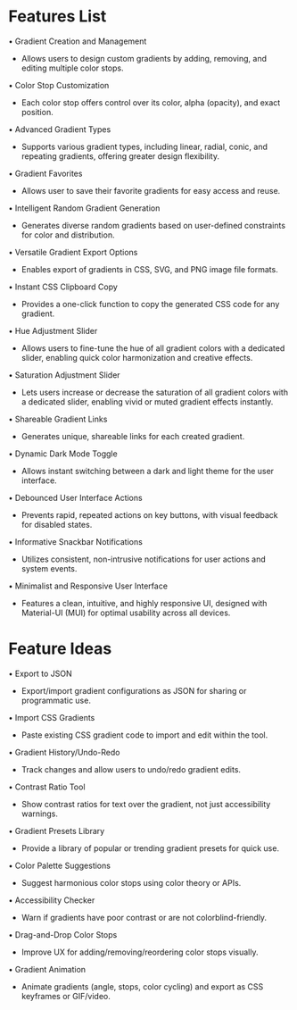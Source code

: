 # Features List

• Gradient Creation and Management
  - Allows users to design custom gradients by adding, removing, and editing multiple color stops.

• Color Stop Customization
  - Each color stop offers control over its color, alpha (opacity), and exact position.

• Advanced Gradient Types
  - Supports various gradient types, including linear, radial, conic, and repeating gradients, offering greater design flexibility.

• Gradient Favorites
  - Allows user to save their favorite gradients for easy access and reuse.

• Intelligent Random Gradient Generation
  - Generates diverse random gradients based on user-defined constraints for color and distribution.

• Versatile Gradient Export Options
  - Enables export of gradients in CSS, SVG, and PNG image file formats.

• Instant CSS Clipboard Copy
  - Provides a one-click function to copy the generated CSS code for any gradient.

• Hue Adjustment Slider
  - Allows users to fine-tune the hue of all gradient colors with a dedicated slider, enabling quick color harmonization and creative effects.

• Saturation Adjustment Slider
  - Lets users increase or decrease the saturation of all gradient colors with a dedicated slider, enabling vivid or muted gradient effects instantly.

• Shareable Gradient Links
  - Generates unique, shareable links for each created gradient.

• Dynamic Dark Mode Toggle
  - Allows instant switching between a dark and light theme for the user interface.

• Debounced User Interface Actions
  - Prevents rapid, repeated actions on key buttons, with visual feedback for disabled states.

• Informative Snackbar Notifications
  - Utilizes consistent, non-intrusive notifications for user actions and system events.

• Minimalist and Responsive User Interface
  - Features a clean, intuitive, and highly responsive UI, designed with Material-UI (MUI) for optimal usability across all devices.

# Feature Ideas

• Export to JSON
  - Export/import gradient configurations as JSON for sharing or programmatic use.

• Import CSS Gradients
  - Paste existing CSS gradient code to import and edit within the tool.

• Gradient History/Undo-Redo
  - Track changes and allow users to undo/redo gradient edits.

• Contrast Ratio Tool
  - Show contrast ratios for text over the gradient, not just accessibility warnings.

• Gradient Presets Library
  - Provide a library of popular or trending gradient presets for quick use.

• Color Palette Suggestions
  - Suggest harmonious color stops using color theory or APIs.

• Accessibility Checker
  - Warn if gradients have poor contrast or are not colorblind-friendly.

• Drag-and-Drop Color Stops
  - Improve UX for adding/removing/reordering color stops visually.

• Gradient Animation
  - Animate gradients (angle, stops, color cycling) and export as CSS keyframes or GIF/video.
